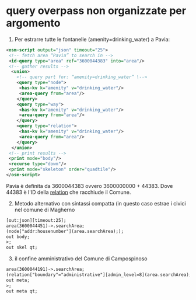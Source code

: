 query overpass non organizzate per argomento
============================================


 1. Per estrarre tutte le fontanelle (amenity=drinking_water) a Pavia:
 
 ~~~xml
<osm-script output="json" timeout="25">
  <!-- fetch area “Pavia” to search in -->
  <id-query type="area" ref="3600044383" into="area"/>
  <!-- gather results -->
   <union>
     <!-- query part for: “amenity=drinking_water” \-->
     <query type="node">
      <has-kv k="amenity" v="drinking_water"/>
      <area-query from="area"/>
     </query>
     <query type="way">
      <has-kv k="amenity" v="drinking_water"/>
      <area-query from="area"/>
     </query>
     <query type="relation">
      <has-kv k="amenity" v="drinking_water"/>
      <area-query from="area"/>
     </query>
   </union>
  <!-- print results -->
  <print mode="body"/>
  <recurse type="down"/>
  <print mode="skeleton" order="quadtile"/>
</osm-script>
 ~~~
 Pavia è definita da 3600044383 ovvero 3600000000 + 44383. Dove 44383 è l'ID della [relation](https://www.openstreetmap.org/relation/44383) che racchiude il Comune.

 2. Metodo alternativo con sintassi compatta (in questo caso estrae i civici nel comune di Magherno
 
 ~~~xml
 [out:json][timeout:25];
 area(3600044451)->.searchArea;
 (node["addr:housenumber"](area.searchArea););
 out body;
 >;
 out skel qt;
 ~~~

 3. il confine amministrativo del Comune di Campospinoso

 ~~~xml
 area(3600044191)->.searchArea;
(relation["boundary"="administrative"][admin_level=8](area.searchArea););
out meta;
>;
out meta qt; 
~~~

